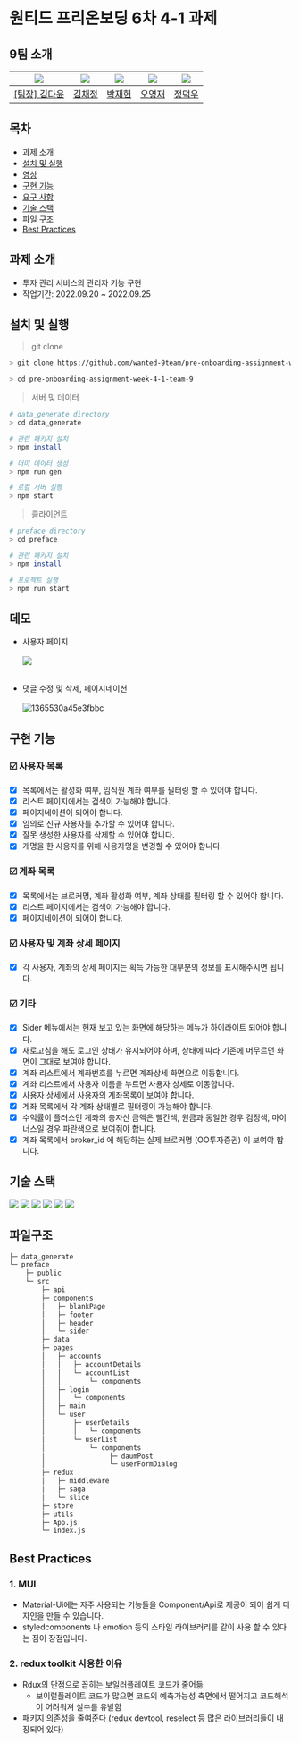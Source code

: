 # 원티드 프리온보딩 6차 4-1 과제

## 9팀 소개

| <img src="https://avatars.githubusercontent.com/u/92010078?v=4"/> | <img src="https://avatars.githubusercontent.com/u/92101831?v=4"/> | <img src="https://avatars.githubusercontent.com/u/69101321?v=4"/> | <img src="https://avatars.githubusercontent.com/u/85508157?v=4"/> | <img src="https://avatars.githubusercontent.com/u/97271725?v=4"> |
| ----------------------------------------------------------------- | ----------------------------------------------------------------- | ----------------------------------------------------------------- | ----------------------------------------------------------------- | ---------------------------------------------------------------- |
| <a href="https://github.com/many-yun">[팀장] 김다윤</a>           | <a href="https://github.com/blcklamb">김채정</a>                  | <a href="https://github.com/jaehyeon74">박재현</a>                | <a href="https://github.com/sacultang">오영재</a>                 | <a href="https://github.com/jungdeokwoo">정덕우</a>              |

## 목차

- [과제 소개](#과제-소개)
- [설치 및 실행](#설치-및-실행)
- [영상](#영상)
- [구현 기능](#구현-기능)
- [요구 사항](#요구-사항)
- [기술 스택](#기술-스택)
- [파일 구조](#파일-구조)
- [Best Practices](#best-practices)

## 과제 소개

- 투자 관리 서비스의 관리자 기능 구현
- 작업기간: 2022.09.20 ~ 2022.09.25

## 설치 및 실행

> git clone

```bash
> git clone https://github.com/wanted-9team/pre-onboarding-assignment-week-4-1-team-9

> cd pre-onboarding-assignment-week-4-1-team-9
```

> 서버 및 데이터

```bash
# data_generate directory
> cd data_generate

# 관련 패키지 설치
> npm install

# 더미 데이터 생성
> npm run gen

# 로컬 서버 실행
> npm start
```

> 클라이언트

```bash
# preface directory
> cd preface

# 관련 패키지 설치
> npm install

# 프로젝트 실행
> npm run start
```

## 데모

- 사용자 페이지 <br><br>
 <img src="https://user-images.githubusercontent.com/85508157/192121148-a58d655e-c6b6-4258-8519-c83cd7c9f929.mov" /> <br><br>

- 댓글 수정 및 삭제, 페이지네이션<br><br>
  ![1365530a45e3fbbc](https://user-images.githubusercontent.com/92010078/190940835-6607b1e8-3c3f-405e-b9ba-6acbd6068f8b.gif)

## 구현 기능

### ☑️ 사용자 목록

- [x] 목록에서는 활성화 여부, 임직원 계좌 여부를 필터링 할 수 있어야 합니다.
- [x] 리스트 페이지에서는 검색이 가능해야 합니다.
- [x] 페이지네이션이 되어야 합니다.
- [x] 임의로 신규 사용자를 추가할 수 있어야 합니다.
- [x] 잘못 생성한 사용자를 삭제할 수 있어야 합니다.
- [x] 개명을 한 사용자를 위해 사용자명을 변경할 수 있어야 합니다.

### ☑️ 계좌 목록

- [x] 목록에서는 브로커명, 계좌 활성화 여부, 계좌 상태를 필터링 할 수 있어야 합니다.
- [x] 리스트 페이지에서는 검색이 가능해야 합니다.
- [x] 페이지네이션이 되어야 합니다.

### ☑️ 사용자 및 계좌 상세 페이지

- [x] 각 사용자, 계좌의 상세 페이지는 획득 가능한 대부분의 정보를 표시해주시면 됩니다.

### ☑️ 기타

- [x] Sider 메뉴에서는 현재 보고 있는 화면에 해당하는 메뉴가 하이라이트 되어야 합니다.
- [x] 새로고침을 해도 로그인 상태가 유지되어야 하며, 상태에 따라 기존에 머무르던 화면이 그대로 보여야 합니다.
- [x] 계좌 리스트에서 계좌번호를 누르면 계좌상세 화면으로 이동합니다.
- [x] 계좌 리스트에서 사용자 이름을 누르면 사용자 상세로 이동합니다.
- [x] 사용자 상세에서 사용자의 계좌목록이 보여야 합니다.
- [x] 계좌 목록에서 각 계좌 상태별로 필터링이 가능해야 합니다.
- [x] 수익률이 플러스인 계좌의 총자산 금액은 빨간색, 원금과 동일한 경우 검정색, 마이너스일 경우 파란색으로 보여줘야 합니다.
- [x] 계좌 목록에서 broker_id 에 해당하는 실제 브로커명 (OO투자증권) 이 보여야 합니다.

## 기술 스택

<div>
<img src="https://img.shields.io/badge/React-61DAFB?style=for-the-badge&logo=react&logoColor=white"/>
<img src="https://img.shields.io/badge/Redux-764ABC?style=for-the-badge&logo=redux&logoColor=white"/>
<img src="https://img.shields.io/badge/Redux saga-999999?style=for-the-badge&logo=reduxsaga&logoColor=white"/>
<img src="https://img.shields.io/badge/JavaScript-F7DF1E?style=for-the-badge&logo=javascript&logoColor=white"/>
<img src="https://img.shields.io/badge/styled components-DB7093?style=for-the-badge&logo=styledcomponents&logoColor=white"/>
<img src="https://img.shields.io/badge/mui-007FFF?style=for-the-badge&logo=mui&logoColor=white"/>
</div>

## 파일구조

```bash
├─ data_generate
└─ preface
    ├─ public
    └─ src
        ├─ api
        ├─ components
        │   ├─ blankPage
        │   ├─ footer
        │   ├─ header
        │   └─ sider
        ├─ data
        ├─ pages
        │   ├─ accounts
        │   │   ├─ accountDetails
        │   │   └─ accountList
        │   │       └─ components
        │   ├─ login
        │   │   └─ components
        │   ├─ main
        │   └─ user
        │       ├─ userDetails
        │       │   └─ components
        │       └─ userList
        │           └─ components
        │                ├─ daumPost
        │                └─ userFormDialog
        ├─ redux
        │   ├─ middleware
        │   ├─ saga
        │   └─ slice
        ├─ store
        ├─ utils
        ├─ App.js
        └─ index.js

```

## Best Practices

### 1. MUI

- Material-Ui에는 자주 사용되는 기능들을 Component/Api로 제공이 되어 쉽게 디자인을 만들 수 있습니다.
- styledcomponents 나 emotion 등의 스타일 라이브러리를 같이 사용 할 수 있다는 점이 장점입니다.

### 2. redux toolkit 사용한 이유

- Rdux의 단점으로 꼽히는 보일러플레이트 코드가 줄어듦
  - 보이럴플레이트 코드가 많으면 코드의 예측가능성 측면에서 떨어지고 코드해석이 어려워져 실수를 유발함
- 패키지 의존성을 줄여준다 (redux devtool, reselect 등 많은 라이브러리들이 내장되어 있다)
